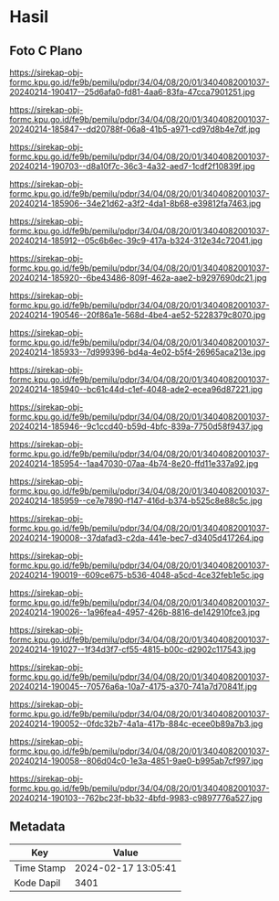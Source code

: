 # Hasil

## Foto C Plano

https://sirekap-obj-formc.kpu.go.id/fe9b/pemilu/pdpr/34/04/08/20/01/3404082001037-20240214-190417--25d6afa0-fd81-4aa6-83fa-47cca7901251.jpg

https://sirekap-obj-formc.kpu.go.id/fe9b/pemilu/pdpr/34/04/08/20/01/3404082001037-20240214-185847--dd20788f-06a8-41b5-a971-cd97d8b4e7df.jpg

https://sirekap-obj-formc.kpu.go.id/fe9b/pemilu/pdpr/34/04/08/20/01/3404082001037-20240214-190703--d8a10f7c-36c3-4a32-aed7-1cdf2f10839f.jpg

https://sirekap-obj-formc.kpu.go.id/fe9b/pemilu/pdpr/34/04/08/20/01/3404082001037-20240214-185906--34e21d62-a3f2-4da1-8b68-e39812fa7463.jpg

https://sirekap-obj-formc.kpu.go.id/fe9b/pemilu/pdpr/34/04/08/20/01/3404082001037-20240214-185912--05c6b6ec-39c9-417a-b324-312e34c72041.jpg

https://sirekap-obj-formc.kpu.go.id/fe9b/pemilu/pdpr/34/04/08/20/01/3404082001037-20240214-185920--6be43486-809f-462a-aae2-b9297690dc21.jpg

https://sirekap-obj-formc.kpu.go.id/fe9b/pemilu/pdpr/34/04/08/20/01/3404082001037-20240214-190546--20f86a1e-568d-4be4-ae52-5228379c8070.jpg

https://sirekap-obj-formc.kpu.go.id/fe9b/pemilu/pdpr/34/04/08/20/01/3404082001037-20240214-185933--7d999396-bd4a-4e02-b5f4-26965aca213e.jpg

https://sirekap-obj-formc.kpu.go.id/fe9b/pemilu/pdpr/34/04/08/20/01/3404082001037-20240214-185940--bc61c44d-c1ef-4048-ade2-ecea96d87221.jpg

https://sirekap-obj-formc.kpu.go.id/fe9b/pemilu/pdpr/34/04/08/20/01/3404082001037-20240214-185946--9c1ccd40-b59d-4bfc-839a-7750d58f9437.jpg

https://sirekap-obj-formc.kpu.go.id/fe9b/pemilu/pdpr/34/04/08/20/01/3404082001037-20240214-185954--1aa47030-07aa-4b74-8e20-ffd11e337a92.jpg

https://sirekap-obj-formc.kpu.go.id/fe9b/pemilu/pdpr/34/04/08/20/01/3404082001037-20240214-185959--ce7e7890-f147-416d-b374-b525c8e88c5c.jpg

https://sirekap-obj-formc.kpu.go.id/fe9b/pemilu/pdpr/34/04/08/20/01/3404082001037-20240214-190008--37dafad3-c2da-441e-bec7-d3405d417264.jpg

https://sirekap-obj-formc.kpu.go.id/fe9b/pemilu/pdpr/34/04/08/20/01/3404082001037-20240214-190019--609ce675-b536-4048-a5cd-4ce32feb1e5c.jpg

https://sirekap-obj-formc.kpu.go.id/fe9b/pemilu/pdpr/34/04/08/20/01/3404082001037-20240214-190026--1a96fea4-4957-426b-8816-de142910fce3.jpg

https://sirekap-obj-formc.kpu.go.id/fe9b/pemilu/pdpr/34/04/08/20/01/3404082001037-20240214-191027--1f34d3f7-cf55-4815-b00c-d2902c117543.jpg

https://sirekap-obj-formc.kpu.go.id/fe9b/pemilu/pdpr/34/04/08/20/01/3404082001037-20240214-190045--70576a6a-10a7-4175-a370-741a7d70841f.jpg

https://sirekap-obj-formc.kpu.go.id/fe9b/pemilu/pdpr/34/04/08/20/01/3404082001037-20240214-190052--0fdc32b7-4a1a-417b-884c-ecee0b89a7b3.jpg

https://sirekap-obj-formc.kpu.go.id/fe9b/pemilu/pdpr/34/04/08/20/01/3404082001037-20240214-190058--806d04c0-1e3a-4851-9ae0-b995ab7cf997.jpg

https://sirekap-obj-formc.kpu.go.id/fe9b/pemilu/pdpr/34/04/08/20/01/3404082001037-20240214-190103--762bc23f-bb32-4bfd-9983-c9897776a527.jpg


## Metadata

| Key        | Value               |
| ---------- | ------------------- |
| Time Stamp | 2024-02-17 13:05:41 |
| Kode Dapil | 3401                |



